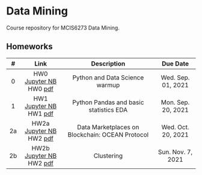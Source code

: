 # Data Mining
Course repository for MCIS6273 Data Mining.


## Homeworks

| # | Link | Description | Due Date |
|:-:|:----:|:-----------:|:--------:|
| 0 | HW0 [Jupyter NB](./homework/hw0/hw0.ipynb)<br/> HW0 [pdf](./homework/hw0/hw0.pdf) | Python and Data Science warmup | Wed. Sep. 01, 2021 |
| 1 | HW1 [Jupyter NB](./homework/hw1/hw1.ipynb)<br/> HW1 [pdf](./homework/hw1/hw1.pdf) | Python Pandas and basic statistics EDA | Mon. Sep. 20, 2021 |
| 2a | HW2a [Jupyter NB](./homework/hw2/hw2a.ipynb)<br/> HW2 [pdf](./homework/hw2a/hw2a.pdf) | Data Marketplaces on Blockchain: OCEAN Protocol | Wed. Oct. 20, 2021 |
| 2b | HW2b [Jupyter NB](./homework/hw2/hw2b.ipynb)<br/> HW2 [pdf](./homework/hw2b/hw2b.pdf) | Clustering | Sun. Nov. 7, 2021 |
